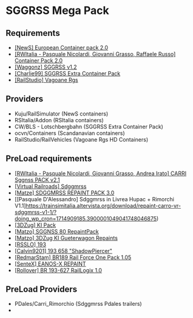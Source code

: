 ﻿SGGRSS Mega Pack
===

Requirements
---

- [[NewS] European Container pack 2.0](https://rail-sim.de/forum/filebase/entry/1193-european-container-pack-by-news-v2-0/)
- [[RWItalia - Pasquale Nicolardi, Giovanni Grasso, Raffaele Russo] Container Pack 2.0](https://simtogether.com/files/file/725-container-pack/)
- [[Waggonz] SGGRSS v1.2](https://rail-sim.de/forum/filebase/entry/3441-waggonz-sggrss-v1-2/)
- [[Charlie99] SGGRSS Extra Container Pack](https://rail-sim.de/forum/filebase/entry/950-sggrss-extra-container-pack/)
- [[RailStudio] Vagoane Rgs](https://storage.rcs-rds.ro/links/9939c488-f22b-4aa7-4e79-a0a17e1f8402)

Providers
---

- Kuju/RailSimulator (NewS containers)
- RSItalia/Addon (RSItalia containers)
- CW/BLS - Lotschbergbahn (SGGRSS Extra Container Pack)
- ocvn/Containers (Scandanavian containers)
- RailStudio/RailVehicles (Vagoane Rgs HD Containers)

PreLoad requirements
---

- [[RWItalia - Pasquale Nicolardi, Giovanni Grasso, Andrea Irato] CARRI Sggnss PACK v2.1](https://www.simtreni.net/download/comment.php?dlid=60)
- [[Virtual Railroads] Sdggmrss](https://virtual-railroads.de/gb/freight-cars/95-sdggmrss.html)
- [[Matze] SDGGMRSS REPAINT PACK 3.0](https://railomanie.eu/filebase/entry/111-vr-sdggmrss-repaint-pack-3-0/)
- [[Pasquale D'Alessandro] Sdggmrss in Livrea Hupac + Rimorchi V1.1]https://trainsimitalia.altervista.org/download/repaint-carro-vr-sdggmrss-v1-1/?doing_wp_cron=1714909185.3900001049041748046875)
- [[3DZug] KI Pack](https://www.3dzug.de/product_info.php?language=en&info=p276_trafficpack-freightcars.html)
- [[Matzo] SGGNSS 80 RepaintPack](https://railomanie.eu/filebase/entry/300-sggnss-80-repaintpack-by-alex95-rdf/)
- [[Matzo] 3DZug KI Gueterwagon Repaints](https://railomanie.eu/filebase/entry/90-3dzug-ki-gueterwaggon-repaints-alle-packs/)
- [[RSSLO] 193](https://www.rsslo.com/product/vectron-br-193-ac-ac-dc/)
- [[Calvin9201] 193 658 "ShadowPiercer"](https://rail-sim.de/forum/filebase/entry/8493-sbbci-193-658-shadowpiercer/)
- [[RedmarStam] BR189 Rail Force One Pack 1.05](https://simtogether.com/files/file/2293-br189-rail-force-one-pack/)
- [[SenteX] EANOS-X REPAINT](https://railomanie.eu/filebase/entry/347-s-eanos-x-repaint-nichtsnutz/)
- [[Rollover] BR 193-627 RailLogix 1.0](https://simtogether.com/files/file/1220-br-193-627-raillogix/)

PreLoad Providers
---
- PDales/Carri_Rimorchio (Sdggmrss Pdales trailers)
- 

